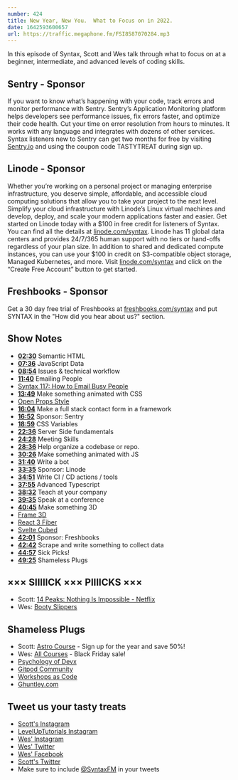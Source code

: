 ```yaml
---
number: 424
title: New Year, New You.  What to Focus on in 2022.
date: 1642593600657
url: https://traffic.megaphone.fm/FSI8587070284.mp3
---
```


In this episode of Syntax, Scott and Wes talk through what to focus on at a beginner, intermediate, and advanced levels of coding skills.

## Sentry - Sponsor

If you want to know what’s happening with your code, track errors and monitor performance with Sentry. Sentry’s Application Monitoring platform helps developers see performance issues, fix errors faster, and optimize their code health. Cut your time on error resolution from hours to minutes. It works with any language and integrates with dozens of other services. Syntax listeners new to Sentry can get two months for  free by visiting [Sentry.io](https://sentry.io) and using the coupon code TASTYTREAT during sign up.

## Linode - Sponsor

Whether you’re working on a personal project or managing enterprise infrastructure, you deserve simple, affordable, and accessible cloud computing solutions that allow you to take your project to the next level. Simplify your cloud infrastructure with Linode’s Linux virtual machines and develop, deploy, and scale your modern applications faster and easier. Get started on Linode today with a $100 in free credit for listeners of Syntax. You can find all the details at [linode.com/syntax](https://linode.com/syntax). Linode has 11 global data centers and provides 24/7/365 human support with no tiers or hand-offs regardless of your plan size. In addition to shared and dedicated compute instances, you can use your $100 in credit on S3-compatible object storage, Managed Kubernetes, and more. Visit [linode.com/syntax](https://linode.com/syntax) and click on the “Create Free Account” button to get started.

## Freshbooks - Sponsor

Get a 30 day free trial of Freshbooks at [freshbooks.com/syntax](https://freshbooks.com/syntax) and put SYNTAX in the "How did you hear about us?" section.

## Show Notes

* **[02:30](#t=02:30)** Semantic HTML
* **[07:36](#t=07:36)** JavaScript Data
* **[08:54](#t=08:54)** Issues & technical workflow
* **[11:40](#t=11:40)** Emailing People
* [Syntax 117: How to Email Busy People](https://syntax.fm/show/117/hasty-treat-how-to-email-busy-people)
* **[13:49](#t=13:49)** Make something animated with CSS
* [Open Props Style](https://open-props.style)
* **[16:04](#t=16:04)** Make a full stack contact form in a framework
* **[16:52](#t=16:52)** Sponsor: Sentry
* **[18:59](#t=18:59)** CSS Variables
* **[22:36](#t=22:36)** Server Side fundamentals
* **[24:28](#t=24:28)** Meeting Skills
* **[28:36](#t=28:36)** Help organize a codebase or repo.
* **[30:26](#t=30:26)** Make something animated with JS
* **[31:40](#t=31:40)** Write a bot
* **[33:35](#t=33:35)** Sponsor: Linode
* **[34:51](#t=34:51)** Write CI / CD actions / tools
* **[37:55](#t=37:55)** Advanced Typescript
* **[38:32](#t=38:32)** Teach at your company
* **[39:35](#t=39:35)** Speak at a conference
* **[40:45](#t=40:45)** Make something 3D
* [Frame 3D](https://www.framer.com/docs/three-introduction/#:~:text=%203D%3A%20Introduction%20%201%20%0AOverview.%20Framer%20Motion,animation%20options%20as...%204%20%0AExamples.%20%20More%20)
* [React 3 Fiber](https://docs.pmnd.rs/react-three-fiber/getting-started/introduction)
* [Svelte Cubed](https://madewithsvelte.com/svelte-cubed)
* **[42:01](#t=42:01)** Sponsor: Freshbooks
* **[42:42](#t=42:42)** Scrape and write something to collect data
* **[44:57](#t=44:57)** Sick Picks!
* **[49:25](#t=49:25)** Shameless Plugs

## ××× SIIIIICK ××× PIIIICKS ×××

* Scott: [14 Peaks: Nothing Is Impossible - Netflix](https://www.netflix.com/browse/genre/840232?jbv=81464765)
* Wes: [Booty Slippers](https://amzn.to/3teDSYa)

## Shameless Plugs

* Scott: [Astro Course](https://www.leveluptutorials.com/pro) - Sign up for the year and save 50%!
* Wes: [All Courses](https://wesbos.com/courses/) - Black Friday sale!
* [Psychology of Devx](https://www.gitpod.io/blog/psychology-of-devx)
* [Gitpod Community](https://www.gitpod.io/community)
* [Workshops as Code](https://www.gitpod.io/blog/workshops-as-code)
* [Ghuntley.com](https://ghuntley.com)

## Tweet us your tasty treats

* [Scott's Instagram](https://www.instagram.com/stolinski/)
* [LevelUpTutorials Instagram](https://www.instagram.com/LevelUpTutorials/)
* [Wes' Instagram](https://www.instagram.com/wesbos/)
* [Wes' Twitter](https://twitter.com/wesbos)
* [Wes' Facebook](https://www.facebook.com/wesbos.developer)
* [Scott's Twitter](https://twitter.com/stolinski)
* Make sure to include [@SyntaxFM](https://twitter.com/SyntaxFM) in your tweets

